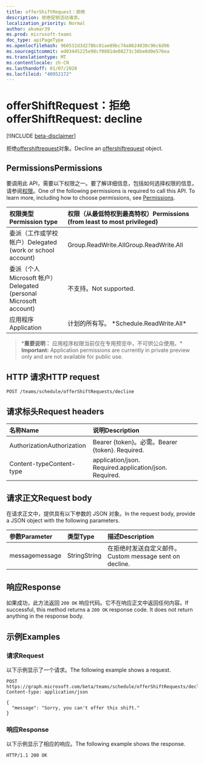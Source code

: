 ```yaml
---
title: offerShiftRequest：拒绝
description: 拒绝促销活动请求。
localization_priority: Normal
author: akumar39
ms.prod: microsoft-teams
doc_type: apiPageType
ms.openlocfilehash: 960532d3d278bc01ae89bc74a8624030c96c6d96
ms.sourcegitcommit: ed03445225e98cf0881de08273c36be8d0e576ea
ms.translationtype: MT
ms.contentlocale: zh-CN
ms.lasthandoff: 01/07/2020
ms.locfileid: "40952172"
---
```

# <a name="offershiftrequest-decline"></a><span data-ttu-id="7db6e-103">offerShiftRequest：拒绝</span><span class="sxs-lookup"><span data-stu-id="7db6e-103">offerShiftRequest: decline</span></span>

[!INCLUDE [beta-disclaimer](../../includes/beta-disclaimer.md)]

<span data-ttu-id="7db6e-104">拒绝[offershiftrequest](../resources/offershiftrequest.md)对象。</span><span class="sxs-lookup"><span data-stu-id="7db6e-104">Decline an [offershiftrequest](../resources/offershiftrequest.md) object.</span></span>

## <a name="permissions"></a><span data-ttu-id="7db6e-105">Permissions</span><span class="sxs-lookup"><span data-stu-id="7db6e-105">Permissions</span></span>

<span data-ttu-id="7db6e-p101">要调用此 API，需要以下权限之一。要了解详细信息，包括如何选择权限的信息，请参阅[权限](/graph/permissions-reference)。</span><span class="sxs-lookup"><span data-stu-id="7db6e-p101">One of the following permissions is required to call this API. To learn more, including how to choose permissions, see [Permissions](/graph/permissions-reference).</span></span>

| <span data-ttu-id="7db6e-108">权限类型</span><span class="sxs-lookup"><span data-stu-id="7db6e-108">Permission type</span></span>                        | <span data-ttu-id="7db6e-109">权限（从最低特权到最高特权）</span><span class="sxs-lookup"><span data-stu-id="7db6e-109">Permissions (from least to most privileged)</span></span> |
|:---------------------------------------|:--------------------------------------------|
| <span data-ttu-id="7db6e-110">委派（工作或学校帐户）</span><span class="sxs-lookup"><span data-stu-id="7db6e-110">Delegated (work or school account)</span></span>     | <span data-ttu-id="7db6e-111">Group.ReadWrite.All</span><span class="sxs-lookup"><span data-stu-id="7db6e-111">Group.ReadWrite.All</span></span> |
| <span data-ttu-id="7db6e-112">委派（个人 Microsoft 帐户）</span><span class="sxs-lookup"><span data-stu-id="7db6e-112">Delegated (personal Microsoft account)</span></span> | <span data-ttu-id="7db6e-113">不支持。</span><span class="sxs-lookup"><span data-stu-id="7db6e-113">Not supported.</span></span> |
| <span data-ttu-id="7db6e-114">应用程序</span><span class="sxs-lookup"><span data-stu-id="7db6e-114">Application</span></span>                            | <span data-ttu-id="7db6e-115">计划的所有写。 \*</span><span class="sxs-lookup"><span data-stu-id="7db6e-115">Schedule.ReadWrite.All\*</span></span> |

><span data-ttu-id="7db6e-116">\***重要说明：** 应用程序权限当前仅在专用预览中，不可供公众使用。</span><span class="sxs-lookup"><span data-stu-id="7db6e-116">\* **Important:** Application permissions are currently in private preview only and are not available for public use.</span></span>

## <a name="http-request"></a><span data-ttu-id="7db6e-117">HTTP 请求</span><span class="sxs-lookup"><span data-stu-id="7db6e-117">HTTP request</span></span>

<!-- { "blockType": "ignored" } -->

```http
POST /teams/schedule/offerShiftRequests/decline
```

## <a name="request-headers"></a><span data-ttu-id="7db6e-118">请求标头</span><span class="sxs-lookup"><span data-stu-id="7db6e-118">Request headers</span></span>

| <span data-ttu-id="7db6e-119">名称</span><span class="sxs-lookup"><span data-stu-id="7db6e-119">Name</span></span>          | <span data-ttu-id="7db6e-120">说明</span><span class="sxs-lookup"><span data-stu-id="7db6e-120">Description</span></span>   |
|:--------------|:--------------|
| <span data-ttu-id="7db6e-121">Authorization</span><span class="sxs-lookup"><span data-stu-id="7db6e-121">Authorization</span></span> | <span data-ttu-id="7db6e-p102">Bearer {token}。必需。</span><span class="sxs-lookup"><span data-stu-id="7db6e-p102">Bearer {token}. Required.</span></span> |
| <span data-ttu-id="7db6e-124">Content-type</span><span class="sxs-lookup"><span data-stu-id="7db6e-124">Content-type</span></span> | <span data-ttu-id="7db6e-p103">application/json. Required.</span><span class="sxs-lookup"><span data-stu-id="7db6e-p103">application/json. Required.</span></span> |

## <a name="request-body"></a><span data-ttu-id="7db6e-127">请求正文</span><span class="sxs-lookup"><span data-stu-id="7db6e-127">Request body</span></span>

<span data-ttu-id="7db6e-128">在请求正文中，提供具有以下参数的 JSON 对象。</span><span class="sxs-lookup"><span data-stu-id="7db6e-128">In the request body, provide a JSON object with the following parameters.</span></span>

| <span data-ttu-id="7db6e-129">参数</span><span class="sxs-lookup"><span data-stu-id="7db6e-129">Parameter</span></span>    | <span data-ttu-id="7db6e-130">类型</span><span class="sxs-lookup"><span data-stu-id="7db6e-130">Type</span></span>        | <span data-ttu-id="7db6e-131">描述</span><span class="sxs-lookup"><span data-stu-id="7db6e-131">Description</span></span> |
|:-------------|:------------|:------------|
|<span data-ttu-id="7db6e-132">message</span><span class="sxs-lookup"><span data-stu-id="7db6e-132">message</span></span>|<span data-ttu-id="7db6e-133">String</span><span class="sxs-lookup"><span data-stu-id="7db6e-133">String</span></span>|<span data-ttu-id="7db6e-134">在拒绝时发送自定义邮件。</span><span class="sxs-lookup"><span data-stu-id="7db6e-134">Custom message sent on decline.</span></span>|

## <a name="response"></a><span data-ttu-id="7db6e-135">响应</span><span class="sxs-lookup"><span data-stu-id="7db6e-135">Response</span></span>

<span data-ttu-id="7db6e-p104">如果成功，此方法返回 `200 OK` 响应代码。它不在响应正文中返回任何内容。</span><span class="sxs-lookup"><span data-stu-id="7db6e-p104">If successful, this method returns a `200 OK` response code. It does not return anything in the response body.</span></span>

## <a name="examples"></a><span data-ttu-id="7db6e-138">示例</span><span class="sxs-lookup"><span data-stu-id="7db6e-138">Examples</span></span>

### <a name="request"></a><span data-ttu-id="7db6e-139">请求</span><span class="sxs-lookup"><span data-stu-id="7db6e-139">Request</span></span>

<span data-ttu-id="7db6e-140">以下示例显示了一个请求。</span><span class="sxs-lookup"><span data-stu-id="7db6e-140">The following example shows a request.</span></span>
<!-- {
  "blockType": "request",
  "name": "offershiftrequest_decline"
}-->

```http
POST https://graph.microsoft.com/beta/teams/schedule/offerShiftRequests/decline
Content-type: application/json

{
  "message": "Sorry, you can't offer this shift."
}
```

### <a name="response"></a><span data-ttu-id="7db6e-141">响应</span><span class="sxs-lookup"><span data-stu-id="7db6e-141">Response</span></span>

<span data-ttu-id="7db6e-142">以下示例显示了相应的响应。</span><span class="sxs-lookup"><span data-stu-id="7db6e-142">The following example shows the response.</span></span>
<!-- {
  "blockType": "response",
  "truncated": true,
  "@odata.type": "microsoft.graph.None"
} -->

```http
HTTP/1.1 200 OK
```

<!-- uuid: 16cd6b66-4b1a-43a1-adaf-3a886856ed98
2019-02-04 14:57:30 UTC -->
<!-- {
  "type": "#page.annotation",
  "description": "offerShiftRequest: decline",
  "keywords": "",
  "section": "documentation",
  "tocPath": ""
}-->
